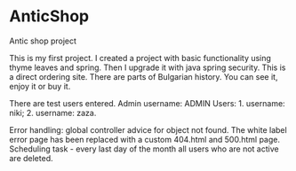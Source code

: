 # AnticShop

Antic shop project


This is my first project. I created a project with basic functionality using thyme leaves and spring.
Then I upgrade it with java spring security. This is a direct ordering site. There are parts of Bulgarian history. You can see it, enjoy it or buy it.

There are test users entered.
Admin username: ADMIN
Users: 1. username: niki; 2. username: zaza.

Error handling: global controller advice for object not found. The white label error page has been replaced with a custom 404.html and 500.html page.
Scheduling task - every last day of the month all users who are not active are deleted.

